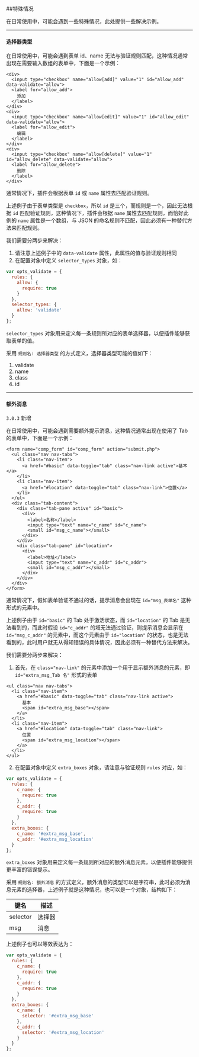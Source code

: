 ##特殊情况

在日常使用中，可能会遇到一些特殊情况，此处提供一些解决示例。

----------

<span id="selector_types"></span>

#### 选择器类型

在日常使用中，可能会遇到表单 id、name 无法与验证规则匹配，这种情况通常出现在需要输入数组的表单中，下面是一个示例：

``` markup
<div>
  <input type="checkbox" name="allow[add]" value="1" id="allow_add" data-validate="allow">
  <label for="allow_add">
    添加
  </label>
</div>
<div>
  <input type="checkbox" name="allow[edit]" value="1" id="allow_edit" data-validate="allow">
  <label for="allow_edit">
    编辑
  </label>
</div>
<div>
  <input type="checkbox" name="allow[delete]" value="1" id="allow_delete" data-validate="allow">
  <label for="allow_delete">
    删除
  </label>
</div>
```

通常情况下，插件会根据表单 `id` 或 `name` 属性去匹配验证规则。

上述例子由于表单类型是 `checkbox`，所以 `id` 是三个，而规则是一个，因此无法根据 `id` 匹配验证规则，这种情况下，插件会根据 `name` 属性去匹配规则，而恰好此例的 `name` 属性是一个数组，与 JSON 的命名规则不匹配，因此必须有一种替代方法来匹配规则。

我们需要分两步来解决：

1. 请注意上述例子中的 `data-validate` 属性，此属性的值与验证规则相同
2. 在配置对象中定义 `selector_types` 对象，如：

``` javascript
var opts_validate = {
  rules: {
    allow: {
      require: true
    }
  },
  selector_types: {
    allow: 'validate'
  }
};
```

`selector_types` 对象用来定义每一条规则所对应的表单选择器，以便插件能够获取表单的值。

采用 `规则名: 选择器类型` 的方式定义，选择器类型可能的值如下：

1. validate
2. name
3. class
4. id

----------

<span id="extra_boxes"></span>

#### 额外消息

`3.0.3` 新增

在日常使用中，可能会遇到需要额外提示消息，这种情况通常出现在使用了 Tab 的表单中，下面是一个示例：

``` markup
<form name="comp_form" id="comp_form" action="submit.php">
  <ul class="nav nav-tabs">
    <li class="nav-item">
      <a href="#basic" data-toggle="tab" class="nav-link active">基本</a>
    </li>
    <li class="nav-item">
      <a href="#location" data-toggle="tab" class="nav-link">位置</a>
    </li>
  </ul>
  <div class="tab-content">
    <div class="tab-pane active" id="basic">
      <div>
        <label>名称</label>
        <input type="text" name="c_name" id="c_name">
        <small id="msg_c_name"></small>
      </div>
    </div>
    <div class="tab-pane" id="location">
      <div>
        <label>地址</label>
        <input type="text" name="c_addr" id="c_addr">
        <small id="msg_c_addr"></small>
      </div>
    </div>
  </div>
</form>
```

通常情况下，假如表单验证不通过的话，提示消息会出现在 `id="msg_表单名"` 这种形式的元素中。

上述例子由于 `id="basic"` 的 Tab 处于激活状态，而 `id="location"` 的 Tab 是无法看到的，而此时假设 `id="c_addr"` 的域无法通过验证，则提示消息会显示在 `id="msg_c_addr"` 的元素中，而这个元素由于 `id="location"` 的状态，也是无法看到的，此时用户就无从得知错误的具体情况，因此必须有一种替代方法来解决。

我们需要分两步来解决：

1. 首先，在 `class="nav-link"` 的元素中添加一个用于显示额外消息的元素，即 `id="extra_msg_Tab 名"` 形式的表单

  ``` markup
  <ul class="nav nav-tabs">
    <li class="nav-item">
      <a href="#basic" data-toggle="tab" class="nav-link active">
        基本
        <span id="extra_msg_base"></span>
      </a>
    </li>
    <li class="nav-item">
      <a href="#location" data-toggle="tab" class="nav-link">
        位置
        <span id="extra_msg_location"></span>
      </a>
    </li>
  </ul>
  ```

2. 在配置对象中定义 `extra_boxes` 对象，请注意与验证规则 `rules` 对应，如：

  ``` javascript
  var opts_validate = {
    rules: {
      c_name: {
        require: true
      },
      c_addr: {
        require: true
      }
    },
    extra_boxes: {
      c_name: '#extra_msg_base',
      c_addr: '#extra_msg_location'
    }
  };
  ```

`extra_boxes` 对象用来定义每一条规则所对应的额外消息元素，以便插件能够提供更丰富的错误提示。

采用 `规则名: 额外消息` 的方式定义，额外消息的类型可以是字符串，此时必须为消息元素的选择器，上述例子就是这种情况，也可以是一个对象，结构如下：

| 键名 | 描述 |
| - | - |
| selector | 选择器 |
| msg | 消息 |

上述例子也可以等效表达为：

``` javascript
var opts_validate = {
  rules: {
    c_name: {
      require: true
    },
    c_addr: {
      require: true
    }
  },
  extra_boxes: {
    c_name: {
      selector: '#extra_msg_base'
    },
    c_addr: {
      selector: '#extra_msg_location'
    }
  }
};
```
